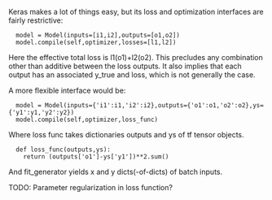 Keras makes a lot of things easy, but its loss and optimization interfaces are fairly restrictive:

```
  model = Model(inputs=[i1,i2],outputs=[o1,o2])
  model.compile(self,optimizer,losses=[l1,l2])
```

Here the effective total loss is l1(o1)+l2(o2). This precludes any combination other than additive between the loss outputs. It also implies that each output has an associated y_true and loss, which is not generally the case.

A more flexible interface would be:

```
  model = Model(inputs={'i1':i1,'i2':i2},outputs={'o1':o1,'o2':o2},ys={'y1':y1,'y2':y2})
  model.compile(self,optimizer,loss_func)
```

Where loss func takes dictionaries outputs and ys of tf tensor objects.

```
  def loss_func(outputs,ys):
    return (outputs['o1']-ys['y1'])**2.sum()
```

And fit_generator yields x and y dicts(-of-dicts) of batch inputs.

TODO: Parameter regularization in loss function?



